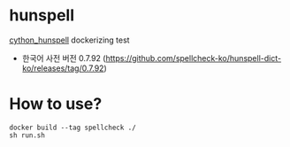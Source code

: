 # hunspell
[cython_hunspell](https://github.com/MSeal/cython_hunspell) dockerizing test
* 한국어 사전 버전 0.7.92 (https://github.com/spellcheck-ko/hunspell-dict-ko/releases/tag/0.7.92)

# How to use?
```shell
docker build --tag spellcheck ./
sh run.sh 
```
